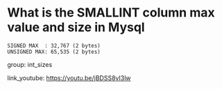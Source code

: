 # What is the SMALLINT column max value and size in Mysql

```
SIGNED MAX  : 32,767 (2 bytes)
UNSIGNED MAX: 65,535 (2 bytes)
```


group: int_sizes


link_youtube: https://youtu.be/jBDSS8vI3lw
